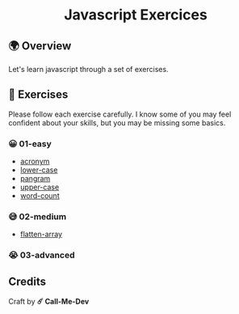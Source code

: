 <h1 align="middle"> Javascript Exercices </h1>

## 🌍  Overview
Let's learn javascript through a set of exercises.

## 🚀 Exercises
Please follow each exercise carefully. I know some of you may feel confident about your skills, but you may be missing some basics.

### 😀 01-easy
- [acronym](exercises/01-easy/acronym)
- [lower-case](exercises/01-easy/lower-case)
- [pangram](exercises/01-easy/pangram)
- [upper-case](exercises/01-easy/upper-case)
- [word-count](exercises/01-easy/word-count)

### 😅 02-medium
- [flatten-array](exercises/02-medium/flatten-array)

### 😭 03-advanced


## Credits

Craft by **☄️ Call-Me-Dev**
